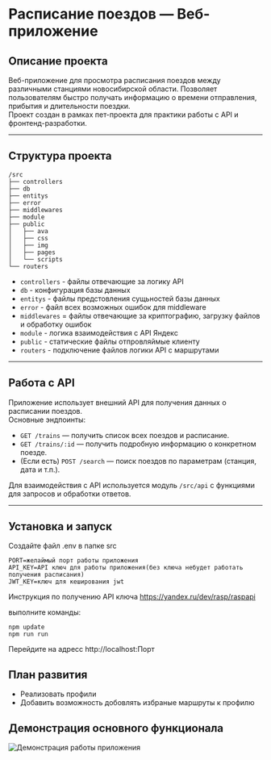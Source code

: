 # Расписание поездов — Веб-приложение

## Описание проекта

Веб-приложение для просмотра расписания поездов между различными станциями новосибирской области. Позволяет пользователям быстро получать информацию о времени отправления, прибытия и длительности поездки.  
Проект создан в рамках пет-проекта для практики работы с API и фронтенд-разработки.


---

## Структура проекта

```
/src
├── controllers
├── db
├── entitys
├── error
├── middlewares
├── module
├── public
│   ├── ava
│   ├── css
│   ├── img
│   ├── pages
│   └── scripts
└── routers

```
- `controllers` - файлы отвечающие за логику API
- `db` - конфигурация базы данных
- `entitys` - файлы предстовления сущьностей базы данных
- `error` - файл всех возможных ошибок для middleware
- `middlewares` = файлы отвечающие за криптографию, загрузку файлов и обработку ошибок
- `module` - логика взаимодействия с API Яндекс
- `public` - статические файлы отпровляймые клиенту
- `routers` - подключение файлов логики API с маршрутами

---

## Работа с API

Приложение использует внешний API для получения данных о расписании поездов.  
Основные эндпоинты:

- `GET /trains` — получить список всех поездов и расписание.
- `GET /trains/:id` — получить подробную информацию о конкретном поезде.
- (Если есть) `POST /search` — поиск поездов по параметрам (станция, дата и т.п.).

Для взаимодействия с API используется модуль `/src/api` с функциями для запросов и обработки ответов.

---

## Установка и запуск

Создайте файл .env в папке src
```
PORT=желаймый порт работы приложения
API_KEY=API ключ для работы приложения(без ключа небудет работать получения расписания)
JWT_KEY=ключ для кеширования jwt
```

Инструкция по получению API ключа https://yandex.ru/dev/rasp/raspapi

выполните команды:
```
npm update
npm run run
```
Перейдите на адресс http://localhost:Порт

## План развития

- Реализовать профили
- Добавить возможность добовлять избраные маршруты к профилю

## Демонстрация основного функционала

![Демонстрация работы приложения](./demo.gif)
